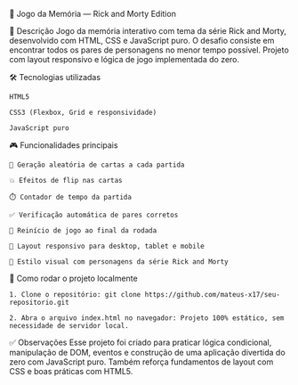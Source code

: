 🧠 Jogo da Memória — Rick and Morty Edition

📌 Descrição
Jogo da memória interativo com tema da série Rick and Morty, desenvolvido com HTML, CSS e JavaScript puro. O desafio consiste em encontrar todos os pares de personagens no menor tempo possível. Projeto com layout responsivo e lógica de jogo implementada do zero.


🛠️ Tecnologias utilizadas

    HTML5
    
    CSS3 (Flexbox, Grid e responsividade)
    
    JavaScript puro


🎮 Funcionalidades principais

    🧠 Geração aleatória de cartas a cada partida
    
    💥 Efeitos de flip nas cartas
    
    ⏱️ Contador de tempo da partida
    
    ✅ Verificação automática de pares corretos
    
    🔄 Reinício de jogo ao final da rodada
    
    📱 Layout responsivo para desktop, tablet e mobile
    
    🎨 Estilo visual com personagens da série Rick and Morty


🚀 Como rodar o projeto localmente

    1. Clone o repositório: git clone https://github.com/mateus-x17/seu-repositorio.git
    
    2. Abra o arquivo index.html no navegador: Projeto 100% estático, sem necessidade de servidor local.

✅ Observações
Esse projeto foi criado para praticar lógica condicional, manipulação de DOM, eventos e construção de uma aplicação divertida do zero com JavaScript puro. Também reforça fundamentos de layout com CSS e boas práticas com HTML5.










